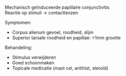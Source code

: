 Mechanisch geïnduceerde papillaire conjunctivitis  
Reactie op stimuli -> contactlenzen
 
Symptomen:
- Corpus alienum gevoel, roodheid, slijm
- Superior tarsale roodheid en papillae: >1mm grootte
 
Behandeling:
- Stimulus verwijderen
- Goed schoonmaken
- Topicale medicatie (mast cel, antihist, steroïd)